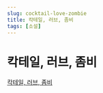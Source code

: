 ```yaml
---
slug: cocktail-love-zombie
title: 칵테일, 러브, 좀비
tags: [소설]
---
```


# 칵테일, 러브, 좀비

[칵테일, 러브, 좀비](https://m.yes24.com/Goods/Detail/89913383)
